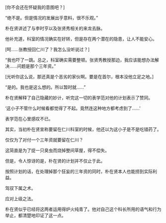 [你不会还在怀疑我的意图吧？]

“绝不是。但是情况的发展出乎意料，很不乐观。”

朴在贤讲述了与李时亨以及张贤秀相关的来龙去脉。

他补充道，科室的情况确实在好转，但是存在两个潜在的隐患，让人不能安心。

[呵……张教授回仁川了？我怎么没听说过？]

“我也吓了一跳。总之，科室确实需要整顿。张贤秀教授那边，我应该能想办法解决……问题是那个三年资。”

[光听你这么说，那还真是个恶劣的家伙啊。要是在首尔，根本没他立足之地。]

“是的。我也是这么想的。所以暂时就……”

朴在贤解释了自己隐藏的妙计，听完这一切的表学范对他的计划表示了赞同。

‘这小子不管什么时候看都觉得了不起。竟然连这种地方都考虑到了……’

表学范在心里感叹不已。

其实，当初朴在贤宣称要留在仁川科室的时候，他还以为这小子是不是吃错药了。

仅仅为了对付一个三年资就要留在仁川？

这简直是为了捉一只臭虫而烧掉整间草屋，得不偿失。

但是，令人惊讶的是，朴在贤的计划并不仅止于此。

按照计划的话，在处理掉那个狂妄的三年资的同时，朴在贤本人也能捞到实际利益。

驾驭下属之术。

应对上级之法。

朴在贤似乎已经将这两者运用得炉火纯青了。他对自己这个科长所用的语气和行为举止，都清楚地印证了这一点。